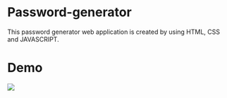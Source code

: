 # Password-generator
This password generator web application is created by using HTML, CSS and JAVASCRIPT.
# Demo
![]("Password-Generator-Profile-1-Microsoft_-Edge-2020-09-07-23-00-38.gif")

